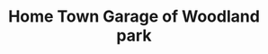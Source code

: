 ---
title: "Home Town Garage of Woodland park"
url: /woodland-park/home-town-garage-of-woodland-park/
shop: Autowerkstatt
---